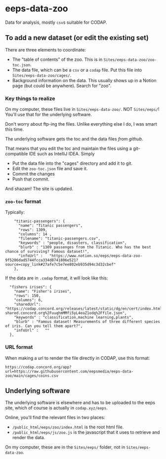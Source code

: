 # eeps-data-zoo
Data for analysis, mostly `csv`s suitable for CODAP.

## To add a new dataset (or edit the existing set)

There are three elements to coordinate:

* The "table of contents" of the zoo.
  This is in `Sites/eeps-data-zoo/zoo-toc.json`.
* The data file, which can be a `csv` or a `codap` file.
  Put this file into `Sites/eeps-data-zoo/cages/`.
* Background information on the data. This usually shows up in a Notion page (but could be anywhere). Search for "zoo".

### Key things to realize

On my computer, these files live in `Sites/eeps-data-zoo/`. NOT `Sites/eeps/`! You'll use that for the underlying software.

Don't worry about ftp-ing the files. 
Unlike everything else I do, I was smart this time.

The underlying software gets the toc and the data files _from github_.

That means that you edit the toc and maintain the files using a git-compatible IDE such as IntelliJ IDEA.
Simply 

* Put the data file into the "cages" directory and add it to git.
* Edit the `zoo-toc.json` file and save it.
* Commit the changes
* Push that commit.

And shazam! The site is updated.

### `zoo-toc` format

Typically:
```
    "titanic-passengers": {
      "name": "Titanic passengers",
      "rows": 1309,
      "columns": 14	,
      "filename": "titanic-passengers.csv",
      "keywords" : "people, disasters, classification",
      "blurb" : "1309 passenges from the Titanic. Who has the best chance of surviving? Famous dataset!",
      "infoUrl" :   "https://www.notion.so/eeps/eeps-data-zoo-9f5286dad5744fcca334d8741806e521?source=copy_link#27afe7c5e7ee802eb935d94c3d32cbef"
    },
```
If the data are in `.codap` format, it will look like this:

```
  "fishers irises": {
    "name": "Fisher's irises",
    "rows": 150,
    "columns": 6,
    "sharedUrl": "https://codap.concord.org/releases/latest/static/dg/en/cert/index.html#shared=https%3A%2F%2Fcfm-shared.concord.org%2FuuqhmMMfi5yL4eaZ1odq%2Ffile.json",
    "keywords" : "classification,machine learning,plants",
    "blurb" : "Famous dataset! Measurements of three different species of iris. Can you tell them apart?",
    "infoUrl" :   ""
  },
```

### URL format

When making a url to render the file directly in CODAP, use this format:
```
https://codap.concord.org/app?url=https://raw.githubusercontent.com/eepsmedia/eeps-data-zoo/main/cages/coins.csv
```

## Underlying software

The underlying software is elsewhere and has to be uploaded to the eeps site,
which of course is actually in `codap.xyz/eeps`.

Online, you'll find the relevant files in two places:
* `/public_html/eeps/zoo/index.html` is the root html file.
* `/public_html/eeps/js/zoo.js` is the javascript that it uses to retrieve and render the data.

On my computer, these are in the `Sites/eeps/` folder, not in `Sites/eeps-data-zoo`.

